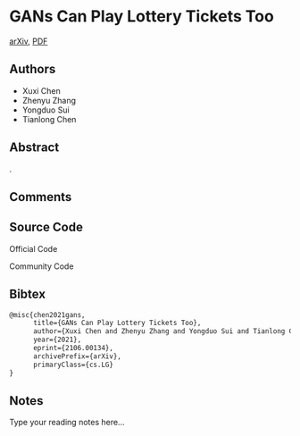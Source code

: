 
# GANs Can Play Lottery Tickets Too

[arXiv](https://arxiv.org/abs/2106.0134), [PDF](https://arxiv.org/pdf/2106.0134.pdf)

## Authors

- Xuxi Chen
- Zhenyu Zhang
- Yongduo Sui
- Tianlong Chen

## Abstract

.

## Comments



## Source Code

Official Code



Community Code



## Bibtex

```tex
@misc{chen2021gans,
      title={GANs Can Play Lottery Tickets Too}, 
      author={Xuxi Chen and Zhenyu Zhang and Yongduo Sui and Tianlong Chen},
      year={2021},
      eprint={2106.00134},
      archivePrefix={arXiv},
      primaryClass={cs.LG}
}
```

## Notes

Type your reading notes here...

